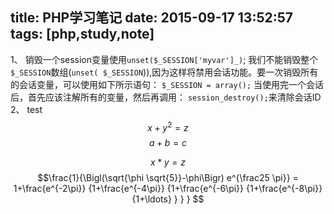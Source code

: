 title: PHP学习笔记
date: 2015-09-17 13:52:57
tags: [php,study,note]
---
1、
  销毁一个session变量使用```unset($_SESSION['myvar']_)```;
  我们不能销毁整个```$_SESSION```数组(```unset(
  $_SESSION```)),因为这样将禁用会话功能。要一次销毁所有的会话变量，可以使用如下所示语句：
  ```$_SESSION = array();```
  当使用完一个会话后，首先应该注解所有的变量，然后再调用：
  ```session_destroy();```来清除会话ID
2、
test
$$x+y^2=z$$
$$a+b=c$$

$$x*y=z$$
$$\frac{1}{\Bigl(\sqrt{\phi \sqrt{5}}-\phi\Bigr) e^{\frac25 \pi}} = 
1+\frac{e^{-2\pi}} {1+\frac{e^{-4\pi}} {1+\frac{e^{-6\pi}} 
{1+\frac{e^{-8\pi}} {1+\ldots} } } } $$
